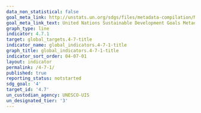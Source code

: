 ```yaml
---
data_non_statistical: false
goal_meta_link: http://unstats.un.org/sdgs/files/metadata-compilation/Metadata-Goal-4.pdf
goal_meta_link_text: United Nations Sustainable Development Goals Metadata (pdf 210kB)
graph_type: line
indicator: 4.7.1
target: global_targets.4-7-title
indicator_name: global_indicators.4-7-1-title
graph_title: global_indicators.4-7-1-title
indicator_sort_order: 04-07-01
layout: indicator
permalink: /4-7-1/
published: true
reporting_status: notstarted
sdg_goal: '4'
target_id: '4.7'
un_custodian_agency: UNESCO-UIS
un_designated_tier: '3'
---
```


